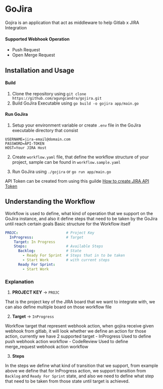 # GoJira

Gojira is an application that act as middleware to help Gitlab x JIRA Integration


#### Supported Webhook Operation
- Push Request
- Open Merge Request

## Installation and Usage
#### Build
1. Clone the repository using
	`git clone https://github.com/agungcandra/gojira.git`
2. Build GoJira Executable using
`go build -o gojira app/main.go`

#### Run GoJira
1. Setup your environment variable or create `.env` file in the GoJira executable directory that consist
```
USERNAME=jira-email@domain.com
PASSWORD=API-TOKEN
HOST=Your JIRA Host
```

2. Create `workflow.yaml` file, that define the workflow structure of your project, sample can be found in `workflow.sample.yaml`

3. Run GoJira using `./gojira` or `go run app/main.go`

  API Token can be created from using this guilde [How to create JIRA API Token](https://support.atlassian.com/atlassian-account/docs/manage-api-tokens-for-your-atlassian-account/ "How to create JIRA API Token")

## Understanding the Workflow
Workflow is used to define, what kind of operation that we support on the GoJira instance, and also it define steps that need to be taken by the GoJira until reach certain goals
Basic structure for the Workflow itself
```yaml
PROJC:                      # Project Key
  InProgress:               # Target
    Target: In Progress
    Steps:                  # Available Steps
      Backlog:              # State
        - Ready For Sprint  # Steps that in to be taken
        - Start Work        # with current steps
      Ready For Sprint:
        - Start Work
```
### Explanation

1. **PROJECT KEY** -> `PROJC`

That is the project key of the JIRA board that we want to integrate with, we can also define multiple board on those workflow file

2. **Target** -> `InProgress`

Workflow target that represent webhook action, when gojira receive given webhook from gitlab, it will look whether we define an action for those action, currently we have 2 supported target
	- InProgress
		Used to define push webhook action workflow
	- CodeReview
		Used to define merge_request webhook action workflow

3. **Steps**

In the steps we define what kind of transition that we support, from example above we define that for InProgress action, we support transition from `Backlog` and `Ready For Sprint` state, and also we need to define what step that need to be taken from those state until target is achieved.
